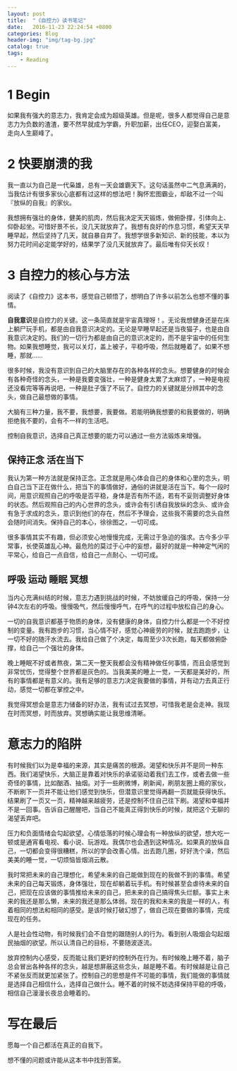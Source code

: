 ```yaml
---
layout: post
title:  "《自控力》读书笔记"
date:   2016-11-23 22:24:54 +0800
categories: Blog
header-img: "img/tag-bg.jpg"
catalog: true
tags:
    - Reading
---
```


# 1 Begin

如果我有强大的意志力，我肯定会成为超级英雄。但是呢，很多人都觉得自己是意志力为负数的渣渣，要不然早就成为学霸，升职加薪，出任CEO，迎娶白富美，走向人生巅峰了。

# 2 快要崩溃的我

我一直以为自己是一代枭雄，总有一天会雄霸天下。这句话虽然中二气息满满的，当我估计有很多家伙心底都有过这样的想法吧！胸怀宏图霸业，却敌不过一个叫『放纵的自我』的家伙。

我想拥有强壮的身体，健美的肌肉，然后我决定天天锻炼，做俯卧撑，引体向上、仰卧起坐。可惜好景不长，没几天就放弃了。我想有良好的作息习惯，希望天天早睡早起，然后坚持了几天，就自暴自弃了。我想学很多新知识、新的技能，本以为努力花时间必定能学好的，结果学了没几天就放弃了。最后唯有仰天长叹！

# 3 自控力的核心与方法

阅读了《自控力》这本书，感觉自己顿悟了，想明白了许多以前怎么也想不懂的事情。

**自我意识**是自控力的关键。这一条简直就是宇宙真理呀！。无论我想健身还是在床上躺尸玩手机，都是由自我意识决定的。无论是早睡早起还是当夜猫子，也是由自我意识决定的。我们的一切行为都是由自己的意识决定的，而不是宇宙中的任何生物。如果我想睡觉，我可以关灯，盖上被子，平稳呼吸，然后就睡着了。如果不想睡，那就……

很多时候，我没有意识到自己的大脑里存在的各种各样的念头。想要健身的时候会有各种奇怪的念头，一种是我要变强壮，一种是健身太累了太麻烦了，一种是电视还没看完等等再说吧，一种是肚子饿了不玩了。自控力的关键就是分辨其中的念头，做自己最想做的事情。

大脑有三种力量，我不要，我想要，我要做。若能明确我想要的和我要做的，明确拒绝我不要的，会有不一样的生活吧。

控制自我意识，选择自己真正想要的能力可以通过一些方法锻炼来增强。

## 保持正念 活在当下

我认为第一种方法就是保持正念。正念就是用心体会自己的身体和心里的念头，明白自己当下正在做什么，把当下的事情做好，通俗的讲就是活在当下。每个一段时间，用意识观照自己的呼吸是否平稳，身体是否有所不适，若有不妥则调整好身体的状态。然后观照自己的内心世界的念头，或许会有引诱自我放纵的念头、或许会有急于求成的念头，意识到他们的存在，然后不予理会，这些我不需要的念头自然会随时间消失。保持自己的本心，徐徐图之，一切可成。

很多事情其实不有趣，但必须安心地慢慢完成，无需过于急迫的强求。古今多少平常事，长使英雄乱心神。最危险的莫过于心中的妄想，最好的就是一种神定气闲的平常心，给自己一点自信，给自己一点耐心、一切可成。

## 呼吸 运动 睡眠 冥想

当内心充满纠结的时候，意志力遇到挑战的时候，不妨放缓自己的呼吸，保持一分钟4次左右的呼吸。慢慢吸气，然后慢慢呼气，在呼气的过程中放松自己的身心。

一切的自我意识都基于物质的身体，没有健康的身体，自控力什么都是一个不好控制的变量。我有跑步的习惯，当心情不好，感觉心神疲劳的时候，就去跑跑步，让一切不好的随汗水流去。我给自己做了个决定，每周至少3次长跑，每天都做俯卧撑，给自己一个强壮的身体。

晚上睡眠不好或者熬夜，第二天一整天我都会没有精神做任何事情，而且会感觉到非常忧伤，觉得整个世界都是灰色的。当我美美的睡上一觉，一天都是美好的，所有的事情都是有意义的。我有足够的意志力决定我要做的事情，并有动力去真正行动，感觉一切都在掌控之中。

我觉得冥想会是意志力储备的好办法，我有试过去冥想，可惜我老是会走神。我现在时而冥想，时而放弃。冥想确实能让我思维清晰。


# 意志力的陷阱

有时候我们以为是幸福的来源，其实是痛苦的根源。渴望和快乐并不是同一种东西。我们渴望快乐，大脑正是靠着对快乐的承诺驱动着我们去工作，或者去做一些奇怪的事情，比如酗酒、抽烟。对于一些刷微博，刷新闻，刷朋友圈上瘾的家伙，不断刷下一页并不能让他们感觉到快乐，但潜意识里觉得再翻一页就能获得快乐。结果刷了一页又一页，精神越来越疲劳，还是控制不住自己往下刷。渴望和幸福并不是一回事。告诉自己醒醒吧，当自己不能真正得到快乐的时候，就把这个无聊的渴望丢弃吧。

压力和负面情绪会勾起欲望。心情低落的时候心理会有一种放纵的欲望，想大吃一顿或是通宵看电视、看小说、玩游戏。我偶尔也会遇到这种情况。如果真的放纵自己，一切都会变得很糟糕，所以的学会改善心情。出去跑几圈，好好洗个澡，然后美美的睡一觉，一切烦恼皆烟消云散。

我时常把未来的自己理想化，希望未来的自己能做到现在的我做不到的事情。希望未来的自己每天锻炼，身体强壮，现在却躺着玩手机。有时候甚至会虐待未来的自己，把现在应该做的事情推给未来的自己，把未来的自己搞得焦头烂额。事实上未来的我还是那么懒，未来的我还是那么体弱。现在的我和未来的我是一样的人，有着相同的想法和相同的感受。是该时候打破幻想了，做自己现在要做的事情，完成现在的任务。

人是社会性动物，有时候我们会不自觉的跟随别人的行为。看到别人吸烟会勾起烟民抽烟的欲望。所以认清自己的目标，不要随波逐流。

放弃控制内心感受，反而能让我们更好的控制外在行为。有时候晚上睡不着，脑子总会冒出各种各样的念头，越是想屏蔽这些念头，越是睡不着。有时候越是让自己不紧张反而就更加紧张了。控制自己的思想是件不可能的事情，我们能做的事情就是选择自己相信什么，选择自己做什么。睡不着的时候不妨选择保持平稳的呼吸，相信自己漫漫长夜总会睡着的。



# 写在最后

愿每一个自己都活在真正的自我下。

想不懂的问题或许能从这本书中找到答案。

  
 